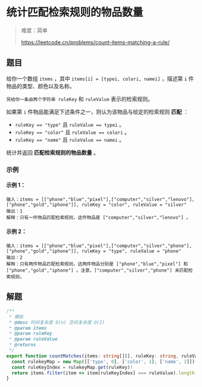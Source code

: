 # 统计匹配检索规则的物品数量

> 难度：简单
>
> https://leetcode.cn/problems/count-items-matching-a-rule/

## 题目

给你一个数组 `items` ，其中 `items[i] = [typei, colori, namei]` ，描述第 `i` 件物品的类型、颜色以及名称。

`另给你一条由两个字符串 ruleKey` 和 `ruleValue` 表示的检索规则。

如果第 `i` 件物品能满足下述条件之一，则认为该物品与给定的检索规则 **匹配** ：

- `ruleKey == "type"` 且 `ruleValue == typei` 。
- `ruleKey == "color"` 且 `ruleValue == colori` 。
- `ruleKey == "name"` 且 `ruleValue == namei` 。

统计并返回 **匹配检索规则的物品数量** 。

### 示例

#### 示例 1：

```
输入：items = [["phone","blue","pixel"],["computer","silver","lenovo"],["phone","gold","iphone"]], ruleKey = "color", ruleValue = "silver"
输出：1
解释：只有一件物品匹配检索规则，这件物品是 ["computer","silver","lenovo"] 。
```

#### 示例 2：
```
输入：items = [["phone","blue","pixel"],["computer","silver","phone"],["phone","gold","iphone"]], ruleKey = "type", ruleValue = "phone"
输出：2
解释：只有两件物品匹配检索规则，这两件物品分别是 ["phone","blue","pixel"] 和 ["phone","gold","iphone"] 。注意，["computer","silver","phone"] 未匹配检索规则。
```

## 解题

```ts 
/**
 * 模拟
 * @desc 时间复杂度 O(n) 空间复杂度 O(1)
 * @param items
 * @param ruleKey
 * @param ruleValue
 * @returns
 */
export function countMatches(items: string[][], ruleKey: string, ruleValue: string): number {
  const rulekeyMap = new Map([['type', 0], ['color', 1], ['name', 2]])
  const ruleKeyIndex = rulekeyMap.get(ruleKey)!
  return items.filter(item => item[ruleKeyIndex] === ruleValue).length
}
```